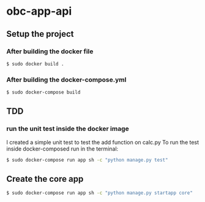# obc-app-api

## Setup the project

### After building the docker file
```bash
$ sudo docker build .
```

### After building the docker-compose.yml
```bash
$ sudo docker-compose build
```

## TDD 
### run the unit test inside the docker image
I created a simple unit test to test the add function on calc.py 
To run the test inside docker-composed run in the terminal: 

```bash
$ sudo docker-compose run app sh -c "python manage.py test"
``` 

## Create the core app
```bash
$ sudo docker-compose run app sh -c "python manage.py startapp core"
```

